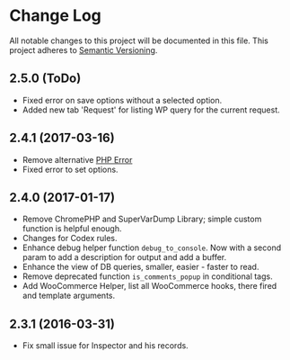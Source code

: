# Change Log
All notable changes to this project will be documented in this file. This project adheres to [Semantic Versioning](http://semver.org/).

## 2.5.0 (ToDo)
* Fixed error on save options without a selected option.
* Added new tab 'Request' for listing WP query for the current request.

## 2.4.1 (2017-03-16)
* Remove alternative [PHP Error](http://phperror.net/)
* Fixed error to set options.

## 2.4.0 (2017-01-17)
* Remove ChromePHP and SuperVarDump Library; simple custom function is helpful enough.
* Changes for Codex rules.
* Enhance debug helper function `debug_to_console`. Now with a second param to add a description for output and add a buffer.
* Enhance the view of DB queries, smaller, easier - faster to read.
* Remove deprecated function `is_comments_popup` in conditional tags.
* Add WooCommerce Helper, list all WooCommerce hooks, there fired and template arguments.

## 2.3.1 (2016-03-31)
* Fix small issue for Inspector and his records.
